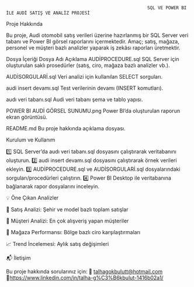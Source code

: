                                                           SQL VE POWER BI İLE AUDİ SATIŞ VE ANALİZ PROJESİ
Proje Hakkında

Bu proje, Audi otomobil satış verileri üzerine hazırlanmış bir SQL Server veri tabanı ve Power BI görsel raporlarını içermektedir.
Amaç; satış, mağaza, personel ve müşteri bazlı analizler yaparak iş zekâsı raporları üretmektir.

Dosya İçeriği
Dosya Adı	Açıklama
AUDİPROCEDURE.sql	SQL Server için oluşturulan saklı prosedürler (satış, ciro, mağaza bazlı analizler vb.).

AUDİSORGULARİ.sql	Veri analizi için kullanılan SELECT sorguları.

audi insert devamı.sql	Test verilerinin devamı (INSERT komutları).

audı veri tabanı.sql	Audi veri tabanı şema ve tablo yapısı.

POWER BI AUDİ GÖRSEL SUNUMU.png	Power BI’da oluşturulan raporun ekran görüntüsü.

README.md	Bu proje hakkında açıklama dosyası.

Kurulum ve Kullanım

1️⃣ SQL Server’da audı veri tabanı.sql dosyasını çalıştırarak veritabanını oluşturun.
2️⃣ audi insert devamı.sql dosyasını çalıştırarak örnek verileri ekleyin.
3️⃣ AUDİPROCEDURE.sql ve AUDİSORGULARİ.sql dosyalarındaki sorguları/procedürleri çalıştırın.
4️⃣ Power BI Desktop ile veritabanına bağlanarak rapor dosyalarını inceleyin.

💡 Öne Çıkan Analizler

🚗 Satış Analizi: Şehir ve model bazlı toplam satışlar

👥 Müşteri Analizi: En çok alışveriş yapan müşteriler

💼 Mağaza Performansı: Bölge bazlı ciro karşılaştırmaları

📈 Trend İncelemesi: Aylık satış değişimleri

📬 İletişim

Bu proje hakkında sorularınız için:
📧 talhagokbulutt@hotmail.com
🔗https://www.linkedin.com/in/talha-g%C3%B6kbulut-1416b02a1/
